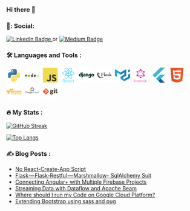 ### Hi there 👋

<!--
**handersonc/handersonc** is a ✨ _special_ ✨ repository because its `README.md` (this file) appears on your GitHub profile.

Here are some ideas to get you started:

- 🔭 I’m currently working on ... Software Development
- 🌱 I’m currently learning ... NextJs
- 👯 I’m looking to collaborate on ... Software Development
- 🤔 I’m looking for help with ...
- 💬 Ask me about ...
- 📫 How to reach me: handerson.contreras@gmail.com
- 😄 Pronouns: ...
- ⚡ Fun fact: ...
-->


### 📝: Social:

<div id="badges">
  <a href="https://www.linkedin.com/in/handersonc" aklt="LinekdIn">
    <img src="https://img.shields.io/badge/LinkedIn-blue?style=for-the-badge&logo=linkedin&logoColor=white" alt="LinkedIn Badge"/>
  </a> or
  <a href="https://www.linkedin.com/in/handersonc" at="Medium">
    <img src="https://img.shields.io/badge/medium-black?style=for-the-badge&logo=medium&logoColor=white" alt="Medium Badge"/>
  </a>
</div>



### :hammer_and_wrench: Languages and Tools :

<div>
  <img src="https://github.com/devicons/devicon/blob/master/icons/python/python-original.svg" title="Python" alt="Python" width="40" height="40"/>&nbsp;
  <img src="https://github.com/devicons/devicon/blob/master/icons/nodejs/nodejs-original-wordmark.svg" title="NodeJS" alt="NodeJS" width="40" height="40"/>&nbsp;
  <img src="https://github.com/devicons/devicon/blob/master/icons/javascript/javascript-original.svg" title="JavaScript" alt="JavaScript" width="40" height="40"/>&nbsp;
  <img src="https://github.com/devicons/devicon/blob/master/icons/react/react-original-wordmark.svg" title="React" alt="React" width="40" height="40"/>&nbsp;
  <img src="https://github.com/devicons/devicon/blob/master/icons/django/django-plain-wordmark.svg" title="Django" alt="Django" width="40" height="40"/>&nbsp;
  <img src="https://github.com/devicons/devicon/blob/master/icons/flask/flask-original-wordmark.svg" title="Flask" alt="Flask" width="40" height="40"/>&nbsp;
  <img src="https://github.com/devicons/devicon/blob/master/icons/materialui/materialui-original.svg" title="Material UI" alt="Material UI" width="40" height="40"/>&nbsp;
  <img src="https://github.com/devicons/devicon/blob/master/icons/graphql/graphql-plain-wordmark.svg" title="Graphql" alt="Graphql" width="40" height="40"/>&nbsp;
  <img src="https://github.com/devicons/devicon/blob/master/icons/flutter/flutter-original.svg" title="Flutter" alt="Flutter" width="40" height="40"/>&nbsp;
  <img src="https://github.com/devicons/devicon/blob/master/icons/html5/html5-original.svg" title="HTML5" alt="HTML" width="40" height="40"/>&nbsp;
  <img src="https://github.com/devicons/devicon/blob/master/icons/amazonwebservices/amazonwebservices-plain-wordmark.svg" title="AWS" alt="AWS" width="40" height="40"/>&nbsp;
  <img src="https://github.com/devicons/devicon/blob/master/icons/googlecloud/googlecloud-original-wordmark.svg" title="Google Cloud" alt="Google Cloud" width="40" height="40"/>&nbsp;
  <img src="https://github.com/devicons/devicon/blob/master/icons/git/git-original-wordmark.svg" title="Git" **alt="Git" width="40" height="40"/>
</div>



### :fire: My Stats :

[![GitHub Streak](https://github-readme-streak-stats.herokuapp.com/?user=handersonc&theme=dark&background=000000)](https://git.io/streak-stats)


[![Top Langs](https://github-readme-stats.vercel.app/api/top-langs/?username=handersonc&layout=compact&theme=vision-friendly-dark)](https://github.com/anuraghazra/github-readme-stats)



### :writing_hand: Blog Posts :

<!-- BLOG-POST-LIST:START -->
- [No React-Create-App Script](https://medium.com/analytics-vidhya/no-react-create-app-script-33414e7c8a10?source=rss-d04d018da2bd------2)
- [Flask — Flask-Restful — Marshmallow- SqlAlchemy Suit](https://medium.com/analytics-vidhya/flask-flask-restful-marshmallow-sqlalchemy-suit-e3fb880064a8?source=rss-d04d018da2bd------2)
- [Connecting Angular+ with Multiple Firebase Projects](https://medium.com/analytics-vidhya/connecting-angular-with-multiple-firebase-projects-889bb7de1f56?source=rss-d04d018da2bd------2)
- [Streaming Data with Dataflow and Apache Beam](https://medium.com/analytics-vidhya/streaming-data-with-dataflow-and-apache-beam-20cd786649bc?source=rss-d04d018da2bd------2)
- [Where should I run my Code on Google Cloud Platform?](https://medium.com/@handersonc/where-should-i-run-my-code-on-google-cloud-platform-d5faa325846f?source=rss-d04d018da2bd------2)
- [Extending Bootstrap using sass and pug](https://medium.com/@handersonc/setting-up-a-base-project-to-customize-and-extend-bootstrap-using-sass-and-pug-72c357974204?source=rss-d04d018da2bd------2)
<!-- BLOG-POST-LIST:END -->


